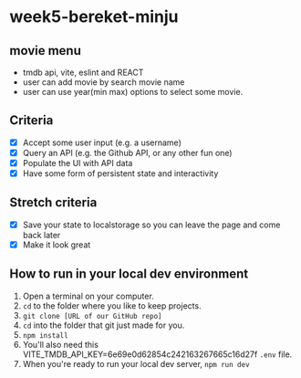 # week5-bereket-minju

## movie menu
- tmdb api, vite, eslint and REACT
- user can add movie by search movie name
- user can use year(min max) options to select some movie.
## Criteria
- [x] Accept some user input (e.g. a username)
- [x] Query an API (e.g. the Github API, or any other fun one)
- [x] Populate the UI with API data
- [x] Have some form of persistent state and interactivity

## Stretch criteria 
- [x] Save your state to localstorage so you can leave the page and come back later
- [x] Make it look great

## How to run in your local dev environment

1. Open a terminal on your computer.
2. ``cd`` to the folder where you like to keep projects.
3. ``git clone [URL of our GitHub repo]``
4. ``cd`` into the folder that git just made for you.
5. ``npm install``
8. You'll also need this VITE_TMDB_API_KEY=6e69e0d62854c242163267665c16d27f ``.env`` file.
9. When you're ready to run your local dev server, ``npm run dev`` 

